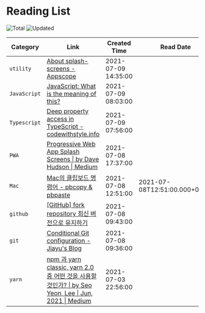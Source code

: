 # Reading List

![Total](https://img.shields.io/badge/Total-8-green.svg)
![Updated](https://img.shields.io/badge/Updated-2021--07--10-blue.svg)

| Category     | Link                                                                                                                                                                                                                                                                                        | Created Time        | Read Date                     | Memo |
| ------------ | ------------------------------------------------------------------------------------------------------------------------------------------------------------------------------------------------------------------------------------------------------------------------------------------- | ------------------- | ----------------------------- | ---- |
| `utility`    | [About splash-screens - Appscope](https://appsco.pe/developer/splash-screens)                                                                                                                                                                                                               | 2021-07-09 14:35:00 |                               |      |
| `JavaScript` | [JavaScript: What is the meaning of this?](https://web.dev/javascript-this/)                                                                                                                                                                                                                | 2021-07-09 08:03:00 |                               |      |
| `Typescript` | [Deep property access in TypeScript - codewithstyle.info](https://codewithstyle.info/Deep-property-access-in-TypeScript/)                                                                                                                                                                   | 2021-07-09 07:56:00 |                               |      |
| `PWA`        | [Progressive Web App Splash Screens \| by Dave Hudson \| Medium](https://medium.com/@applification/progressive-web-app-splash-screens-80340b45d210)                                                                                                                                         | 2021-07-08 17:37:00 |                               |      |
| `Mac`        | [Mac의 클립보드 명령어 - pbcopy & pbpaste](https://jojoldu.tistory.com/466)                                                                                                                                                                                                                 | 2021-07-08 12:51:00 | 2021-07-08T12:51:00.000+09:00 |      |
| `github`     | [[GitHub] fork repository 최신 버전으로 유지하기](https://jybaek.tistory.com/775)                                                                                                                                                                                                           | 2021-07-08 09:43:00 |                               |      |
| `git`        | [Conditional Git configuration - Jiayu's Blog](https://blog.jiayu.co/2019/02/conditional-git-configuration/)                                                                                                                                                                                | 2021-07-08 09:36:00 |                               |      |
| `yarn`       | [npm 과 yarn classic, yarn 2.0 중 어떤 것을 사용할 것인가? \| by Seo Yeon, Lee \| Jun, 2021 \| Medium](https://iamssen.medium.com/npm-%EA%B3%BC-yarn-classic-yarn-2-0-%EC%A4%91-%EC%96%B4%EB%96%A4-%EA%B2%83%EC%9D%84-%EC%82%AC%EC%9A%A9%ED%95%A0-%EA%B2%83%EC%9D%B8%EA%B0%80-879ab44a3373) | 2021-07-03 22:56:00 |                               |      |

